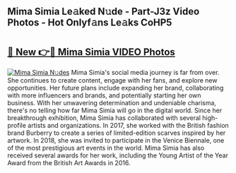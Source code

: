 ## Mima Simia Le𝚊ked N𝚞de - Part-J3z Video Photos - Hot Onlyf𝚊ns Le𝚊ks CoHP5

# <h2><a href="http://ab7801.deff.icu/?id=Mima+Simia">🔗 New 👉🔴 Mima Simia VIDEO Photos</a></h2>

[![Mima Simia N𝚞des](https://i.imgur.com/rIISA9y.gif)](http://ab7801.deff.icu/?id=Mima+Simia)
Mima Simia's social media journey is far from over. She continues to create content, engage with her fans, and explore new opportunities. Her future plans include expanding her brand, collaborating with more influencers and brands, and potentially starting her own business. With her unwavering determination and undeniable charisma, there's no telling how far Mima Simia will go in the digital world. Since her breakthrough exhibition, Mima Simia has collaborated with several high-profile artists and organizations. In 2017, she worked with the British fashion brand Burberry to create a series of limited-edition scarves inspired by her artwork. In 2018, she was invited to participate in the Venice Biennale, one of the most prestigious art events in the world. Mima Simia has also received several awards for her work, including the Young Artist of the Year Award from the British Art Awards in 2016.
